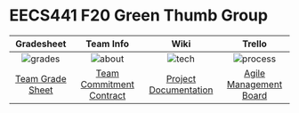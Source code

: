 # EECS441 F20 Green Thumb Group

| Gradesheet | Team Info |  Wiki |  Trello   |
|:----------:|:---------:|:-----:|:---------:|
|![grades]|![about]|![tech]|![process]|
|[Team Grade Sheet][grade sheet]|[Team Commitment Contract][about_page]|[Project Documentation][tech_page]|[Agile Management Board][process_page]|

[grades]: https://github.com/UM-EECS-441/labs/blob/master/docs/img/admin/grades3.png "Grade Sheet"
[about]: https://github.com/UM-EECS-441/labs/blob/master/docs/img/admin/team.png "Team Info"
<!-- [setup]: https://github.com/CAEN/michigan-covid19-check/blob/dev/public/tools.png "Setup and Install" -->
[tech]: https://github.com/UM-EECS-441/labs/blob/master/docs/img/admin/wiki.png "Wiki"
[process]: https://github.com/UM-EECS-441/labs/blob/master/docs/img/admin/board.png "Board"
[grade sheet]: https://docs.google.com/spreadsheets/d/1mH_PE9Bz62cAOtqiypCVhZet4m3ep4vmhRNLkXb90I8/edit?usp=sharing
[about_page]: https://github.com/UM-EECS-441/greenthumbgroup/blob/master/TeamCommitmentContract.pdf
<!-- [setup_page]: https://github.com/CAEN/michigan-covid19-check/wiki/Setup-and-Install) -->
[tech_page]: https://github.com/UM-EECS-441/greenthumbgroup/wiki
[process_page]: https://trello.com/b/PaIzkRT5/green-thumb-group
